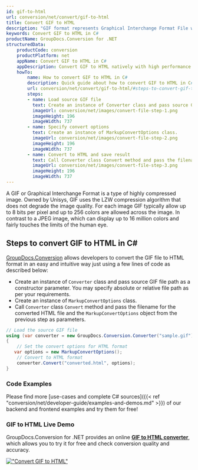 ```yaml
---
id: gif-to-html
url: conversion/net/convert/gif-to-html
title: Convert GIF to HTML
description: "GIF format represents Graphical Interchange Format File with .gif extension. Learn how to convert GIF to HTML file programmatically in C# language using GroupDocs.Conversion for .NET library."
keywords: Convert GIF to HTML in C#
productName: GroupDocs.Conversion for .NET
structuredData:
    productCode: conversion
    productPlatform: net
    appName: Convert GIF to HTML in C#
    appDescription: Convert GIF to HTML natively with high performance using C# language and server side GroupDocs.Conversion for .NET APIs, without the use of any software like Microsoft or Open Office.
    howTo:
        name: How to convert GIF to HTML in C# 
        description: Quick guide about how to convert GIF to HTML in C# with high performance and accuracy.
        url: conversion/net/convert/gif-to-html/#steps-to-convert-gif-to-html-in-c
        steps:
        - name: Load source GIF file 
          text: Create an instance of Converter class and pass source GIF file path as a constructor parameter. You may specify absolute or relative file path as per your requirements. 
          imageUrl: conversion/net/images/convert-file-step-1.png
          imageHeight: 196
          imageWidth: 737
        - name: Specify convert options 
          text: Create an instance of MarkupConvertOptions class.
          imageUrl: conversion/net/images/convert-file-step-2.png
          imageHeight: 196
          imageWidth: 737
        - name: Convert to HTML and save result 
          text: Call Converter class Convert method and pass the filename for the converted HTML file and the MarkupConvertOptions object from the previous step as parameters.
          imageUrl: conversion/net/images/convert-file-step-3.png
          imageHeight: 196
          imageWidth: 737
---
```


A GIF or Graphical Interchange Format is a type of highly compressed image. Owned by Unisys, GIF uses the LZW compression algorithm that does not degrade the image quality. For each image GIF typically allow up to 8 bits per pixel and up to 256 colors are allowed across the image. In contrast to a JPEG image, which can display up to 16 million colors and fairly touches the limits of the human eye.

## Steps to convert GIF to HTML in C#

[GroupDocs.Conversion](https://products.groupdocs.com/conversion/net) allows developers to convert the GIF file to HTML format in an easy and intuitive way just using a few lines of code as described below:

* Create an instance of `Converter` class and pass source GIF file path as a constructor parameter. You may specify absolute or relative file path as per your requirements. 
* Create an instance of `MarkupConvertOptions` class.
* Call `Converter` class `Convert` method and pass the filename for the converted HTML file and the `MarkupConvertOptions` object from the previous step as parameters.

```csharp
// Load the source GIF file
using (var converter = new GroupDocs.Conversion.Converter("sample.gif"))
{
    // Set the convert options for HTML format
   var options = new MarkupConvertOptions();
    // Convert to HTML format
    converter.Convert("converted.html", options);
}
```

### Code Examples

Please find more [use-cases and complete C# sources]({{< ref "conversion/net/developer-guide/examples-and-demos.md" >}}) of our backend and frontend examples and try them for free!

### GIF to HTML Live Demo

GroupDocs.Conversion for .NET provides an online [**GIF to HTML converter**](https://products.groupdocs.app/conversion/gif-to-html), which allows you to try it for free and check conversion quality and accuracy.

[!["Convert GIF to HTML"](conversion/net/images/convert-to-html/convert-gif-to-html.png)](https://products.groupdocs.app/conversion/gif-to-html)
